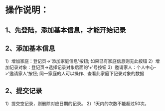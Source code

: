 # 操作说明：
## 1、先登陆，添加基本信息，才能开始记录
## 2、添加基本信息
1）增加家庭：登记页->'添加家庭信息'按钮; 如果已有家庭信息则无此按钮
2）增加记录对象：登记页->选择记录对象后面的'+'号按钮
3）邀请家人：个人中心->'邀请家人'按钮; 同一家庭的人可以操作、查看此家庭下记录对象的数据


## 2、提交记录
1）提交空记录，则删除对应日期的记录。
2）1天内的次数不能超过50次。

